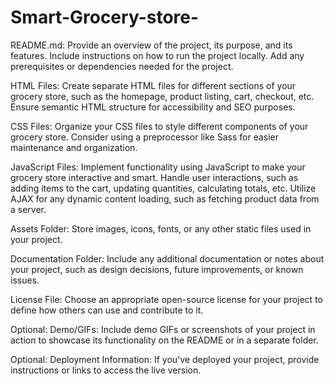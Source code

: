 # Smart-Grocery-store-
README.md: Provide an overview of the project, its purpose, and its features.
Include instructions on how to run the project locally.
Add any prerequisites or dependencies needed for the project.

HTML Files: Create separate HTML files for different sections of your grocery store, such as the homepage, product listing, cart, checkout, etc.
Ensure semantic HTML structure for accessibility and SEO purposes.

CSS Files: Organize your CSS files to style different components of your grocery store.
Consider using a preprocessor like Sass for easier maintenance and organization.

JavaScript Files: Implement functionality using JavaScript to make your grocery store interactive and smart.
Handle user interactions, such as adding items to the cart, updating quantities, calculating totals, etc.
Utilize AJAX for any dynamic content loading, such as fetching product data from a server.

Assets Folder: Store images, icons, fonts, or any other static files used in your project.

Documentation Folder: Include any additional documentation or notes about your project, such as design decisions, future improvements, or known issues.

License File: Choose an appropriate open-source license for your project to define how others can use and contribute to it.

Optional: Demo/GIFs: Include demo GIFs or screenshots of your project in action to showcase its functionality on the README or in a separate folder.

Optional: Deployment Information: If you've deployed your project, provide instructions or links to access the live version.

